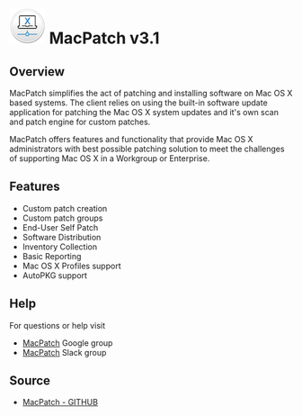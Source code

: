 # ![MPLogo](images/mp_3_icon_64.png)  MacPatch v3.1

## Overview
MacPatch simplifies the act of patching and installing software on Mac OS X based systems. The client relies on using the built-in software update application for patching the Mac OS X system updates and it's own scan and patch engine for custom patches.

MacPatch offers features and functionality that provide Mac OS X administrators with best possible patching solution to meet the challenges of supporting Mac OS X in a Workgroup or Enterprise.

## Features

* Custom patch creation
* Custom patch groups
* End-User Self Patch
* Software Distribution
* Inventory Collection
* Basic Reporting
* Mac OS X Profiles support
* AutoPKG support

## Help
For questions or help visit

* [MacPatch](https://groups.google.com/d/forum/macpatch) Google group
* [MacPatch](https://macadmins.slack.com) Slack group

## Source
* [MacPatch - GITHUB](https://github.com/LLNL/MacPatch.git)
